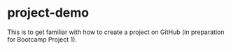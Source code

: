 # project-demo
This is to get familiar with how to create a project on GitHub (in preparation for Bootcamp Project 1).
